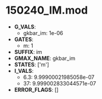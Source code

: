 # 150240_IM.mod

- **G_VALS**:
  - gkbar_im: 1e-06
- **GATES**:
  - m: 1
- **SUFFIX**: im
- **GMAX_NAME**: gkbar_im
- **STATES**: ['m']
- **I_VALS**:
  - 6.3: 9.99900021985058e-07
  - 37: 9.999002833044571e-07
- **ERROR_FLAGS**: []
